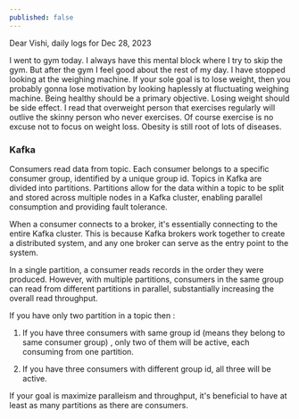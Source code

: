 ```yaml
---
published: false
---
```

Dear Vishi, daily logs for Dec 28, 2023

I went to gym today. I always have this mental block where I try to skip the gym. But after the gym I feel good about the rest of my day. I have stopped looking at the weighing machine. If your sole goal is to lose weight, then you probably gonna lose motivation by looking haplessly at fluctuating weighing machine. Being healthy should be a primary objective. Losing weight should be side effect. I read that overweight person that exercises regularly will outlive the skinny person who never exercises. Of course exercise is no excuse not to focus on weight loss. Obesity is still root of lots of diseases.

### Kafka

Consumers read data from topic. Each consumer belongs to a specific consumer group, identified by a unique group id. Topics in Kafka are divided into partitions. Partitions allow for the data within a topic to be split and stored across multiple nodes in a Kafka cluster, enabling parallel consumption and providing fault tolerance.
 
When a consumer connects to a broker, it's essentially connecting to the entire Kafka cluster. This is because Kafka brokers work together to create a distributed system, and any one broker can serve as the entry point to the system.

In a single partition, a consumer reads records in the order they were produced. However, with multiple partitions, consumers in the same group can read from different partitions in parallel, substantially increasing the overall read throughput.

If you have only two partition in a topic then : 

1. If you have three consumers with same group id (means they belong to same consumer group) , only two of them will be active, each consuming from one partition.

2. If you have three consumers with different group id, all three will be active.

If your goal is maximize paralleism and throughput, it's beneficial to have at least as many partitions as there are consumers.